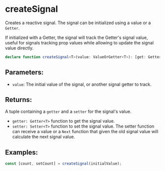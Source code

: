 # createSignal

Creates a reactive signal. The signal can be initialized using a value or a `Getter`.

If initialized with a Getter, the signal will track the Getter's signal value, useful for signals tracking prop values
while allowing to update the signal value directly.

```typescript
declare function createSignal<T>(value: ValueOrGetter<T>): [get: Getter<T>, set: Setter<T>]
```

## Parameters:

* `value`: The initial value of the signal, or another signal getter to track.

## Returns:

A tuple containing a `getter` and a `setter` for the signal's value.

* `getter: Getter<T>` function to get the signal value.
* `setter: Setter<T>` function to set the signal value. The setter function can receive a value or a `Next` function that
   given the old signal value will calculate the next signal value.

## Examples:

```typescript
const [count, setCount] = createSignal(initialValue);
```
